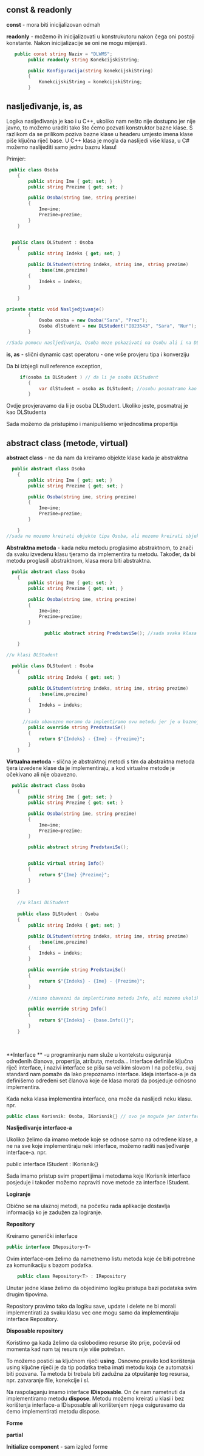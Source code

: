 ## const & readonly

**const** - mora biti inicijalizovan odmah

**readonly** - možemo ih inicijalizovati u konstrukutoru nakon čega oni postoji konstante. Nakon inicijalizacije se oni ne mogu mijenjati. 

```c#
   public const string Naziv = "DLWMS";
        public readonly string KonekcijskiString;

        public Konfiguracija(string konekcijskiString)
        {
            KonekcijskiString = konekcijskiString;
        }
```



## nasljeđivanje, is, as

Logika nasljeđivanja je kao i u C++, ukoliko nam nešto nije dostupno jer nije javno, to možemo uraditi tako što ćemo pozvati konstruktor bazne klase. S razlikom da se prilikom poziva bazne klase u headeru umjesto imena klase piše ključna riječ base. U C++ klasa je mogla da naslijedi više klasa, u C# možemo naslijediti samo jednu baznu klasu!

Primjer:

```c#
 public class Osoba
    {
        public string Ime { get; set; }
        public string Prezime { get; set; }

        public Osoba(string ime, string prezime)
        {
            Ime=ime;
            Prezime=prezime;
        }
    }


  public class DLStudent : Osoba
    {
        public string Indeks { get; set; }

        public DLStudent(string indeks, string ime, string prezime)
            :base(ime,prezime)
        {
            Indeks = indeks;
        }

    }
```

```c#
private static void Nasljedjivanje()
        {
            Osoba osoba = new Osoba("Sara", "Prez");
            Osoba dlStudent = new DLStudent("IB23543", "Sara", "Nur");
        }

//Sada pomocu nasljedivanja, Osoba moze pokazivati na Osobu ali i na DLStudenta jer DLStudent nasljedjuje klasu Osoba. 
```



**is, as** - slični dynamic cast operatoru - one vrše provjeru tipa i konverziju 

Da bi izbjegli null reference exception, 

```C#
     if(osoba is DLStudent ) // da li je osoba DLStudent 
     	{
            var dlStudent = osoba as DLStudent; //osobu posmatramo kao DLStudent
        }
```

Ovdje provjeravamo da li je osoba DLStudent. Ukoliko jeste, posmatraj je kao DLStudenta

Sada možemo da pristupimo i manipulišemo vrijednostima propertija 



## abstract class (metode, virtual)

**abstract class** - ne da nam da kreiramo objekte klase kada je abstraktna 

```c#
  public abstract class Osoba
    {
        public string Ime { get; set; }
        public string Prezime { get; set; }

        public Osoba(string ime, string prezime)
        {
            Ime=ime;
            Prezime=prezime;
        }

    }
//sada ne mozemo kreirati objekte tipa Osoba, ali mozemo kreirati objekte koje nasljedjuju klasu Osoba, npr DLStudent. 
```



**Abstraktna metoda** - kada neku metodu proglasimo abstraktnom, to znači da svaku izvedenu klasu tjeramo da implementira tu metodu. Također, da bi metodu proglasili abstraktnom, klasa mora biti abstraktna. 

```c#
  public abstract class Osoba
    {
        public string Ime { get; set; }
        public string Prezime { get; set; }

        public Osoba(string ime, string prezime)
        {
            Ime=ime;
            Prezime=prezime;
        }

              public abstract string PredstaviSe(); //sada svaka klasa koja nasljedjuje klasu Osoba mora da implentira metodu PredstaviSe()

    }

//u klasi DLStudent

  public class DLStudent : Osoba
    {
        public string Indeks { get; set; }

        public DLStudent(string indeks, string ime, string prezime)
            :base(ime,prezime)
        {
            Indeks = indeks;
        }

      //sada obavezno moramo da implentiramo ovu metodu jer je u baznoj klasi navedena kao abstraktna. 
        public override string PredstaviSe()
        {
            return $"{Indeks} - {Ime} - {Prezime}";
        }
    }
```



**Virtualna metoda** - slična je abstraktnoj metodi s tim da abstraktna metoda tjera izvedene klase da je implementiraju, a kod virtualne metode je očekivano ali nije obavezno. 

```c#
  public abstract class Osoba
    {
        public string Ime { get; set; }
        public string Prezime { get; set; }

        public Osoba(string ime, string prezime)
        {
            Ime=ime;
            Prezime=prezime;
        }

        public abstract string PredstaviSe();


        public virtual string Info()
        {
            return $"{Ime} {Prezime}";
        }

    }
    
    //u klasi DLStudent
    
    public class DLStudent : Osoba
    {
        public string Indeks { get; set; }

        public DLStudent(string indeks, string ime, string prezime)
            :base(ime,prezime)
        {
            Indeks = indeks;
        }

        public override string PredstaviSe()
        {
            return $"{Indeks} - {Ime} - {Prezime}";
        }
        
        //nismo obavezni da implentiramo metodu Info, ali mozemo ukoliko zelimo jer je ona u baznoj klasi proglasena virtuelnom. 

        public override string Info()
        {
            return $"{Indeks} - {base.Info()}";
        }
    }
    
    
```

**Interface ** -u programiranju nam služe u kontekstu osiguranja određenih članova, propertija, atributa, metoda... Interface definiše ključna riječ interface, i nazivi interface se pišu sa velikim slovom I na početku, ovaj standard nam pomaže da lako prepoznamo interface. Ideja interface-a je da definišemo određeni set članova koje će klasa morati da posjeduje odnosno implementira. 

Kada neka klasa implementira interface, ona može da naslijedi neku klasu. npr. 

```c#
public class Korisnik: Osoba, IKorisnik{} // ovo je moguće jer interface nije klasa i ne vrši se nasljeđivanje već implementacija interface-a. Također za razliku od nasljeđivanje klasa, implementacija interface-a nema ograničenje, možemo implementirati koliko želimo interface-a. 
```

**Nasljeđivanje interface-a**

Ukoliko želimo da imamo metode koje se odnose samo na određene klase, a ne na sve koje implementiraju neki interface, možemo raditi nasljeđivanje interface-a. npr. 

public interface IStudent   : IKorisnik{}

Sada imamo pristup svim propertijima i metodama koje IKorisnik interface posjeduje i također možemo napraviti nove metode za interface IStudent. 



**Logiranje**

Obično se na ulaznoj metodi, na početku rada aplikacije dostavlja informacija ko je zadužen za logiranje.



**Repository**

Kreiramo generički interface 

```c#
public interface IRepository<T>
```

Ovim interface-om želimo da nametnemo listu metoda koje će biti potrebne za komunikaciju s bazom podatka. 

```c#
    public class Repository<T> : IRepository
```

Unutar jedne klase želimo da objedinimo logiku pristupa bazi podataka svim drugim tipovima. 

Repository pravimo tako da logiku save, update i delete ne bi morali implementirati za svaku klasu vec one mogu samo da implementiraju interface Repository. 



**Disposable repository**

Koristimo ga kada želimo da oslobodimo resurse što prije, počevši od momenta kad nam taj resurs nije više potreban. 

To možemo postići sa ključnom riječi **using**. Osnovno pravilo kod korištenja using ključne riječi je da tip podatka treba imati metodu koja će automatski biti pozvana. Ta metoda bi trebala biti zadužna za otpuštanje tog resursa, npr. zatvaranje file, konekcije i sl. 

Na raspolaganju imamo interface **IDisposable**. On će nam nametnuti da implementiramo metodu **dispose**. Metodu možemo kreirati u klasi i bez korištenja interface-a IDisposable ali korištenjem njega osiguravamo da ćemo implementirati metodu dispose. 



**Forme**

**partial** 

**Initialize component** - sam izgled forme 